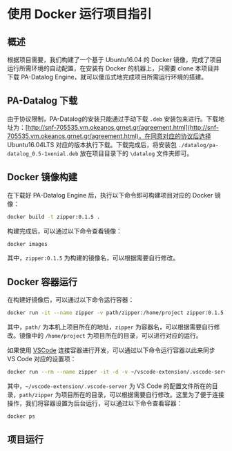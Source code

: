 # 使用 Docker 运行项目指引

## 概述

根据项目需要，我们构建了一个基于 Ubuntu16.04 的 Docker 镜像，完成了项目运行所需环境的自动配置，在安装有 Docker 的机器上，只需要 clone 本项目并下载 PA-Datalog Engine，就可以傻瓜式地完成项目所需运行环境的搭建。

## PA-Datalog 下载

由于协议限制，PA-Datalog的安装只能通过手动下载 `.deb` 安装包来进行。下载地址为：[http://snf-705535.vm.okeanos.grnet.gr/agreement.html](http://snf-705535.vm.okeanos.grnet.gr/agreement.html)，在同意对应的协议后选择 Ubuntu16.04LTS 对应的版本执行下载。下载完成后，将安装包 `./datalog/pa-datalog_0.5-1xenial.deb` 放在项目目录下的 `\datalog` 文件夹即可。

## Docker 镜像构建

在下载好 PA-Datalog Engine 后，执行以下命令即可构建项目对应的 Docker 镜像：

```bash
docker build -t zipper:0.1.5 .
```

构建完成后，可以通过以下命令查看镜像：

```bash
docker images
```

其中，`zipper:0.1.5` 为构建的镜像名，可以根据需要自行修改。

## Docker 容器运行

在构建好镜像后，可以通过以下命令运行容器：

```bash
docker run -it --name zipper -v path/zipper:/home/project zipper:0.1.5
```

其中，`path/` 为本机上项目所在的地址，`zipper` 为容器名，可以根据需要自行修改。镜像中的 `/home/project` 为项目所在的目录，可以进行对应的运行。

如果使用 [VSCode](https://code.visualstudio.com/) 连接容器进行开发，可以通过以下命令运行容器以此来同步 VS Code 对应的设置项：

```bash
docker run --rm --name zipper -it -d -v ~/vscode-extension/.vscode-server:/root/.vscode-server -v path/zipper:/home/project zipper:0.1.5
```

其中，`~/vscode-extension/.vscode-server` 为 VS Code 的配置文件所在的目录，`path/zipper` 为项目所在的目录，可以根据需要自行修改。这里为了便于连接操作，我们将容器设置为后台运行，可以通过以下命令查看容器：

```bash
docker ps
```

## 项目运行

